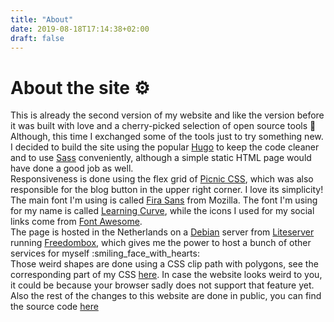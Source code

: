 ```yaml
---
title: "About"
date: 2019-08-18T17:14:38+02:00
draft: false
---
```

# About the site :gear:

This is already the second version of my website and like the version before it was built with love and a cherry-picked selection of open source tools :raised_hands:  
Although, this time I exchanged some of the tools just to try something new.  
I decided to build the site using the popular [Hugo](http://gohugo.io/) to keep the code cleaner and to use [Sass](https://sass-lang.com/) conveniently, although a simple static HTML page would have done a good job as well.  
Responsiveness is done using the flex grid of [Picnic CSS](https://picnicss.com/), which was also responsible for the blog button in the upper right corner. I love its simplicity!  
The main font I'm using is called [Fira Sans](https://mozilla.github.io/Fira/) from Mozilla. The font I'm using for my name is called [Learning Curve](https://www.fontsquirrel.com/fonts/Learning-Curve-Pro), while the icons I used for my social links come from [Font Awesome](http://fortawesome.github.io/Font-Awesome/).  
The page is hosted in the Netherlands on a [Debian](https://www.debian.org/) server from [Liteserver](https://liteserver.nl/) running [Freedombox](https://freedombox.org/), which gives me the power to host a bunch of other services for myself :smiling_face_with_hearts:  
Those weird shapes are done using a CSS clip path with polygons, see the corresponding part of my CSS [here](https://github.com/fschrofner/schro.fi/blob/9eb9d4d11ab112a7a3715f2d51e32331b7d1d268/assets/sass/main.sass#L35).
In case the website looks weird to you, it could be because your browser sadly does not support that feature yet.  
Also the rest of the changes to this website are done in public, you can find the source code [here](https://github.com/fschrofner/schro.fi)
